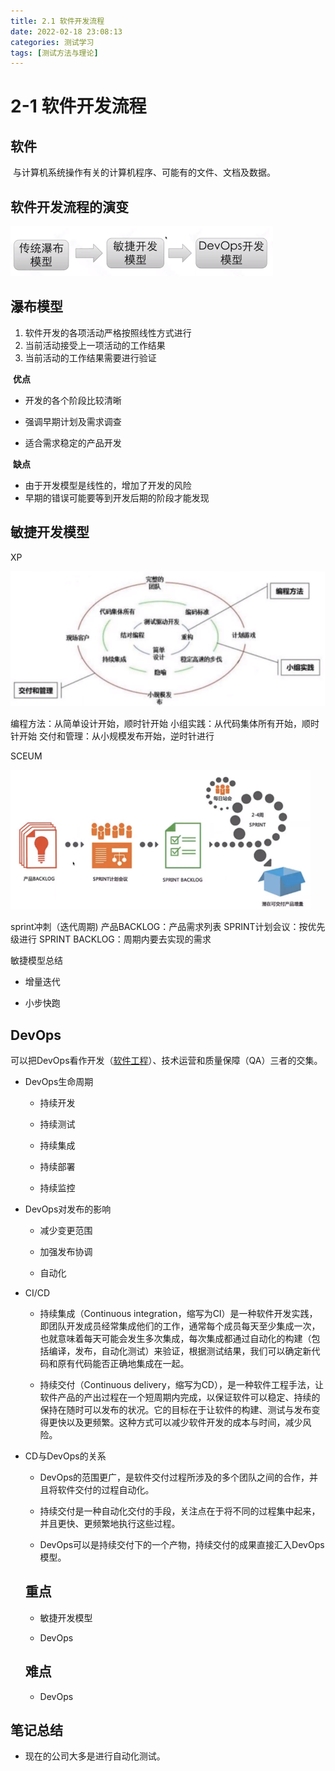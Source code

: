 ```yaml
---
title: 2.1 软件开发流程
date: 2022-02-18 23:08:13
categories: 测试学习
tags: [测试方法与理论]
---
```


# 2-1 软件开发流程

## 软件

​		与计算机系统操作有关的计算机程序、可能有的文件、文档及数据。

## 软件开发流程的演变

<img src="2-1-软件开发流程/image-20220213215429575.png" alt="image-20220213215429575" style="zoom:50%;" />

## 瀑布模型

1. 软件开发的各项活动严格按照线性方式进行
2. 当前活动接受上一项活动的工作结果
3. 当前活动的工作结果需要进行验证

​	**优点**

- 开发的各个阶段比较清晰

- 强调早期计划及需求调查

- 适合需求稳定的产品开发

​	**缺点**

- 由于开发模型是线性的，增加了开发的风险
- 早期的错误可能要等到开发后期的阶段才能发现

## 敏捷开发模型

XP

<img src="2-1-软件开发流程/57a1c7db-ee18-4377-9ce6-917b0cfb52d1-16332047-16451977726628.jpg" alt="img" style="zoom:67%;" />

编程方法：从简单设计开始，顺时针开始
小组实践：从代码集体所有开始，顺时针开始
交付和管理：从小规模发布开始，逆时针进行

SCEUM

<img src="2-1-软件开发流程/37f263f6-25f8-46b0-9373-2da1775b163a-16332047-16451977830819.jpg" alt="img" style="zoom: 67%;" />

sprint冲刺（迭代周期)
产品BACKLOG：产品需求列表
SPRINT计划会议：按优先级进行
​SPRINT BACKLOG：周期内要去实现的需求

敏捷模型总结

- 增量迭代

- 小步快跑

## DevOps



可以把DevOps看作开发（[软件工程](https://baike.baidu.com/item/软件工程/25279)）、技术运营和质量保障（QA）三者的交集。

- DevOps生命周期

    - 持续开发

    - 持续测试

    - 持续集成

    - 持续部署

    - 持续监控 

- DevOps对发布的影响

    - 减少变更范围

    - 加强发布协调

    - 自动化

- CI/CD

    - 持续集成（Continuous integration，缩写为CI）是一种软件开发实践，即团队开发成员经常集成他们的工作，通常每个成员每天至少集成一次，也就意味着每天可能会发生多次集成，每次集成都通过自动化的构建（包括编译，发布，自动化测试）来验证，根据测试结果，我们可以确定新代码和原有代码能否正确地集成在一起。

    - 持续交付（Continuous delivery，缩写为CD），是一种软件工程手法，让软件产品的产出过程在一个短周期内完成，以保证软件可以稳定、持续的保持在随时可以发布的状况。它的目标在于让软件的构建、测试与发布变得更快以及更频繁。这种方式可以减少软件开发的成本与时间，减少风险。

- CD与DevOps的关系

    - DevOps的范围更广，是软件交付过程所涉及的多个团队之间的合作，并且将软件交付的过程自动化。

    - 持续交付是一种自动化交付的手段，关注点在于将不同的过程集中起来，并且更快、更频繁地执行这些过程。

    - DevOps可以是持续交付下的一个产物，持续交付的成果直接汇入DevOps模型。

    ## 重点

    - 敏捷开发模型

    - DevOps

    ## 难点

    - DevOps

## 笔记总结

- 现在的公司大多是进行自动化测试。
